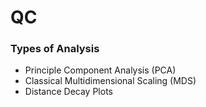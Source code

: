# QC

### Types of Analysis
 * Principle Component Analysis (PCA)
 * Classical Multidimensional Scaling (MDS)
 * Distance Decay Plots 
